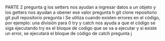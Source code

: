 PARTE 2
pregunta g
los setters nos ayudan a ingresar datos a un objeto y los getters nos ayudan a obener ese valor
pregunta h
git clone repositorio
git pull repositorio
pregunta i 
Se utiliza cuando existen errores en el código, por ejemplo: una división para 0
try y catch nos ayuda a que el código se siga ejecutando
try es el bloque de codigo que se va a ejecutar y si existe un error, se ejecutará el bloque de código de catch
pregunta j



